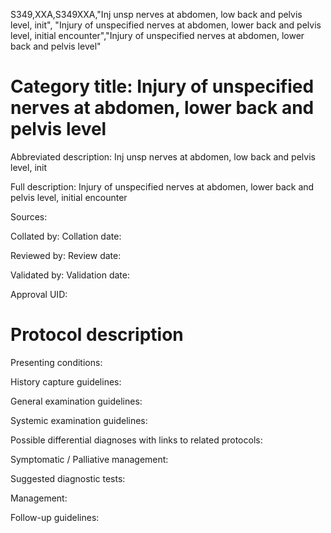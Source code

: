 S349,XXA,S349XXA,"Inj unsp nerves at abdomen, low back and pelvis level, init", "Injury of unspecified nerves at abdomen, lower back and pelvis level, initial encounter","Injury of unspecified nerves at abdomen, lower back and pelvis level"
# Category title: Injury of unspecified nerves at abdomen, lower back and pelvis level

Abbreviated description: Inj unsp nerves at abdomen, low back and pelvis level, init

Full description: Injury of unspecified nerves at abdomen, lower back and pelvis level, initial encounter

Sources:

Collated by:
Collation date:

Reviewed by:
Review date:

Validated by:
Validation date:

Approval UID:

# Protocol description

Presenting conditions:

History capture guidelines:

General examination guidelines:

Systemic examination guidelines:

Possible differential diagnoses with links to related protocols:

Symptomatic / Palliative management:

Suggested diagnostic tests:

Management:

Follow-up guidelines:

